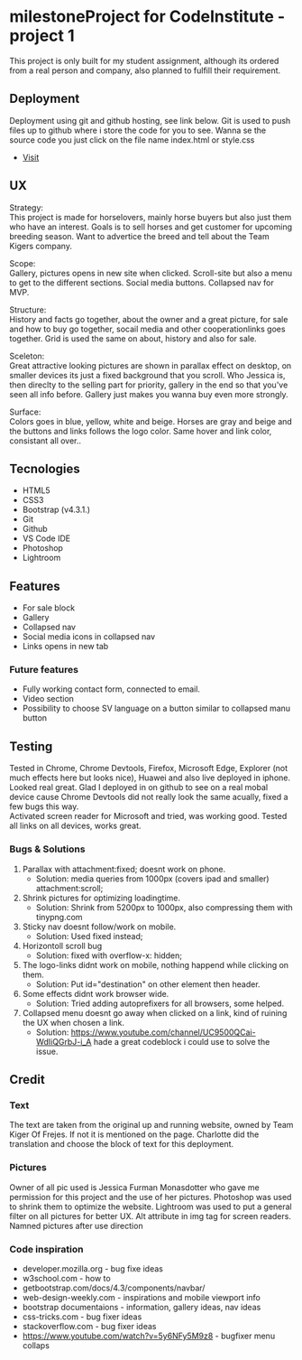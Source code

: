 # milestoneProject for CodeInstitute - project 1

This project is only built for my student assignment, 
although its ordered from a real person and company, also planned to fulfill their requirement.

## Deployment
Deployment using git and github hosting, see link below.
Git is used to push files up to github where i store the code for you to see. Wanna se the source code you just click on the file name index.html or style.css
* [Visit](https://charlotteaneriksson.github.io/kigerMustang/)
   

## UX 
  Strategy:<br/>
    This project is made for horselovers, mainly horse buyers but also just them who have an interest. 
    Goals is to sell horses and get customer for upcoming breeding season.
    Want to advertice the breed and tell about the Team Kigers company.
  
  Scope:<br/>
    Gallery, pictures opens in new site when clicked. 
    Scroll-site but also a menu to get to the different sections.
    Social media buttons.
    Collapsed nav for MVP.
  
  Structure:<br/>
    History and facts go together, about the owner and a great picture, for sale and how to buy go together, 
    socail media and other cooperationlinks goes together.
    Grid is used the same on about, history and also for sale.
    
  Sceleton:<br/>
    Great attractive looking pictures are shown in parallax effect on desktop, 
    on smaller devices its just a fixed background that you scroll.
    Who Jessica is, then direclty to the selling part for priority, 
    gallery in the end so that you've seen all info before. 
    Gallery just makes you wanna buy even more strongly.
    
  Surface:<br/>
    Colors goes in blue, yellow, white and beige. 
    Horses are gray and beige and the buttons and links follows the logo color.
    Same hover and link color, consistant all over..

## Tecnologies
  - HTML5
  - CSS3
  - Bootstrap (v4.3.1.) 
  - Git
  - Github
  - VS Code IDE
  - Photoshop
  - Lightroom 
  
## Features
  - For sale block
  - Gallery
  - Collapsed nav
  - Social media icons in collapsed nav
  - Links opens in new tab
  
### Future features
  - Fully working contact form, connected to email.
  - Video section
  - Possibility to choose SV language on a button similar to collapsed manu button 
  
## Testing 
   Tested in Chrome, Chrome Devtools, Firefox, Microsoft Edge, Explorer (not much effects here but looks nice), Huawei and also live deployed in iphone.
   Looked real great. 
Glad I deployed in on github to see on a real mobal device cause Chrome Devtools did not really look the same acually, fixed a few bugs this way.
<br/>
Activated screen reader for Microsoft and tried, was working good.
Tested all links on all devices, works great.

### Bugs & Solutions
  1. Parallax with attachment:fixed; doesnt work on phone.
      - Solution: media queries from 1000px (covers ipad and smaller) attachment:scroll;
  2. Shrink pictures for optimizing loadingtime.
      - Solution: Shrink from 5200px to 1000px, also compressing them with tinypng.com 
  3. Sticky nav doesnt follow/work on mobile.
      - Solution: Used fixed instead;
  4. Horizontoll scroll bug
      - Solution: fixed with overflow-x: hidden;
  5. The logo-links didnt work on mobile, nothing happend while clicking on them.
       - Solution: Put id="destination" on other element then header.
  6. Some effects didnt work browser wide.
       - Solution: Tried adding autoprefixers for all browsers, some helped.
  7. Collapsed menu doesnt go away when clicked on a link, kind of ruining the UX when chosen a link.
       - Solution: https://www.youtube.com/channel/UC9500QCai-WdIiQGrbJ-i_A hade a great codeblock i could use to solve the issue.
       
## Credit

### Text 
The text are taken from the original up and running website, owned by Team Kiger Of Frejes. If not it is mentioned on the page.
Charlotte did the translation and choose the block of text for this deployment.

### Pictures
Owner of all pic used is Jessica Furman Monasdotter who gave me permission for this project and the use of her pictures.
Photoshop was used to shrink them to optimize the website. 
Lightroom was used to put a general filter on all pictures for better UX.
Alt attribute in img tag for screen readers.
Namned pictures after use direction

### Code inspiration 
- developer.mozilla.org - bug fixe ideas
- w3school.com - how to
- getbootstrap.com/docs/4.3/components/navbar/
- web-design-weekly.com - inspirations and mobile viewport info 
- bootstrap documentaions - information, gallery ideas, nav ideas
- css-tricks.com - bug fixer ideas
- stackoverflow.com - bug fixer ideas
- https://www.youtube.com/watch?v=5y6NFy5M9z8 - bugfixer menu collaps

